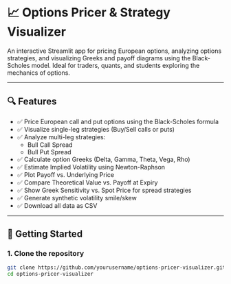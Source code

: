 # 📈 Options Pricer & Strategy Visualizer

An interactive Streamlit app for pricing European options, analyzing options strategies, and visualizing Greeks and payoff diagrams using the Black-Scholes model. Ideal for traders, quants, and students exploring the mechanics of options.

---

## 🔍 Features

- ✅ Price European call and put options using the Black-Scholes formula
- ✅ Visualize single-leg strategies (Buy/Sell calls or puts)
- ✅ Analyze multi-leg strategies:
  - Bull Call Spread
  - Bull Put Spread
- ✅ Calculate option Greeks (Delta, Gamma, Theta, Vega, Rho)
- ✅ Estimate Implied Volatility using Newton-Raphson
- ✅ Plot Payoff vs. Underlying Price
- ✅ Compare Theoretical Value vs. Payoff at Expiry
- ✅ Show Greek Sensitivity vs. Spot Price for spread strategies
- ✅ Generate synthetic volatility smile/skew
- ✅ Download all data as CSV

---

## 🚀 Getting Started

### 1. Clone the repository

```bash
git clone https://github.com/yourusername/options-pricer-visualizer.git
cd options-pricer-visualizer
